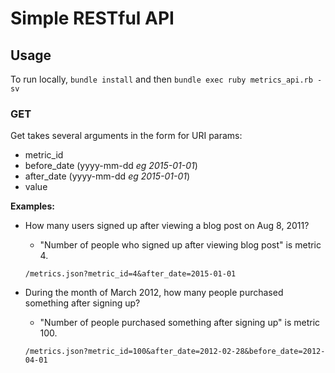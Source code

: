 # Simple RESTful API

## Usage

To run locally, `bundle install` and then `bundle exec ruby metrics_api.rb -sv`

### GET

Get takes several arguments in the form for URI params:

- metric_id
- before\_date (yyyy-mm-dd _eg 2015-01-01_)
- after\_date (yyyy-mm-dd _eg 2015-01-01_)
- value

__Examples:__

- How many users signed up after viewing a blog post on Aug 8, 2011?
	- "Number of people who signed up after viewing blog post" is metric 4.

    `/metrics.json?metric_id=4&after_date=2015-01-01`


- During the month of March 2012, how many people purchased something after signing up?
	- "Number of people purchased something after signing up" is metric 100.

	`/metrics.json?metric_id=100&after_date=2012-02-28&before_date=2012-04-01`

